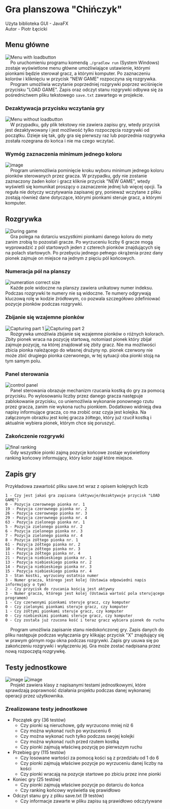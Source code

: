 [comment]: <> (```diff)
[comment]: <> (@@ English version below @@)
[comment]: <> (```)
# Gra planszowa "Chińczyk"
Użyta biblioteka GUI - JavaFX <br>
Autor - Piotr Łęcicki
## Menu główne
![Menu with loadbutton](https://user-images.githubusercontent.com/84147482/172002735-45e584ca-6772-49c4-83a7-ce9a6adce474.png) <br>
&nbsp;&nbsp;&nbsp;&nbsp;Po uruchomieniu programu komendą ```./gradlew run``` (System Windows) zostaje wyświetlone menu główne umożliwiające ustawienie, 
którymi pionkami będzie sterował gracz, a którymi komputer. Po zaznaczeniu kolorów i kliknięciu w przycisk "NEW GAME" rozpoczyna się rozgrywka. <br>
&nbsp;&nbsp;&nbsp;&nbsp;Program umożliwia wczytanie poprzedniej rozgrywki poprzez wciśnięcie przycisku "LOAD GAME". Zapis oraz odczyt stanu 
rozgrywki odbywa się za pośrednictwem pliku tekstowego ```save.txt``` zawartego w projekcie.
### Dezaktywacja przycisku wczytania gry
![Menu without loadbutton](https://user-images.githubusercontent.com/84147482/172004561-f4719e7a-8e69-431f-8046-0353ae7f76c4.png) <br>
&nbsp;&nbsp;&nbsp;&nbsp;W przypadku, gdy plik tekstowy nie zawiera zapisu gry, wtedy przycisk jest dezaktywowany i jest możliwość 
tylko rozpoczęcia rozgrywki od początku. Dzieje się tak, gdy gra się pierwszy raz lub poprzednia rozgrywka została rozegrana do końca 
i nie ma czego wczytać.
### Wymóg zaznaczenia minimum jednego koloru
![image](https://user-images.githubusercontent.com/84147482/172005568-9e897eea-3f0c-49e9-b298-76b4682f48d2.png) <br>
&nbsp;&nbsp;&nbsp;&nbsp;Program uniemożliwia pominięcie kroku wyboru minimum jednego koloru pionków sterowanych przez gracza. W przypadku, gdy nie 
zostanie zaznaczony żaden kolor i gracz kliknie przycisk "NEW GAME", wtedy wyświetli się komunikat proszący o zaznaczenie 
jednej lub więcej opcji. Ta reguła nie dotyczy wczytywania zapisanej gry, ponieważ wczytane z pliku zostają również dane dotyczące, 
którymi pionkami steruje gracz, a którymi komputer.
## Rozgrywka
![During game](https://user-images.githubusercontent.com/84147482/172011536-b53c97cb-a4dd-470c-b709-fec5d7f34302.png) <br>
&nbsp;&nbsp;&nbsp;&nbsp;Gra polega na dotarciu wszystkimi pionkami danego koloru do mety zanim zrobią to pozostali gracze. Po wyrzuceniu liczby 6 gracze mogą wyprowadzić z pól startowych jeden z czterech pionków znajdujących się na polach startowych. Po przebyciu jednego pełnego okrążenia przez dany pionek zajmuje on miejsce na jednym z pięciu pól końcowych.
### Numeracja pól na planszy
![numeration correct size](https://user-images.githubusercontent.com/84147482/172013630-73efe307-27c5-4179-b934-7b1e12e8a244.png) <br>
&nbsp;&nbsp;&nbsp;&nbsp;Każde pole widoczne na planszy zawiera unikatowy numer indeksu. Podczas rozgrywki te numery nie są widoczne. Te numery odgrywają kluczową rolę w kodzie źródłowym, co pozwala szczegółowo zdefiniować pozycje pionków podczas rozgrywki.
### Zbijanie się wzajemne pionków
![Capturing part 1](https://user-images.githubusercontent.com/84147482/172014185-25a4f217-d9e2-4ea9-a477-bb380d0243cd.png) ![Capturing part 2](https://user-images.githubusercontent.com/84147482/172014230-a7576d4b-ed64-4237-bcb2-44d5c351253a.png) <br>
&nbsp;&nbsp;&nbsp;&nbsp;Rozgrywka umożliwia zbijanie się wzajemne pionków o różnych kolorach. Zbity pionek wraca na pozycję startową, notomiast pionek który zbijał zajmuje pozycję, na której znajdował się zbity gracz. Nie ma możliwości zbicia pionka należącego do własnej drużyny np. pionek czerwony nie może zbić drugiego pionka czerwonego, w tej sytuacji oba pionki stoją na tym samym polu.
### Panel sterowania
![control panel](https://user-images.githubusercontent.com/84147482/172015813-c2f45fb3-fc94-44be-8d13-7ee9486faf4a.png) <br>
&nbsp;&nbsp;&nbsp;&nbsp;Panel sterowania obrazuje mechanizm rzucania kostką do gry za pomocą przycisku. Po wylosowaniu liczby przez danego gracza następuje zablokowanie przycisku, co uniemożliwia wykonanie ponownego rzutu przez gracza, zanim nie wykona ruchu pionkiem. Dodatkowo widnieją dwa napisy informujące gracza, co ma zrobić oraz czyja jest kolejka. Na załączonym obrazku jest kolej gracza żółtego, który już rzucił kostką i aktualnie wybiera pionek, którym chce się poruszyć.
### Zakończenie rozgrywki
![final ranking](https://user-images.githubusercontent.com/84147482/172015449-bd918a49-9371-4497-af01-52d289b5d213.png) <br>
&nbsp;&nbsp;&nbsp;&nbsp;Gdy wszystkie pionki zajmą pozycje końcowe zostaje wyświetlony ranking końcowy informujący, który kolor zajął które miejsce. 
## Zapis gry
Przykładowa zawartość pliku save.txt wraz z opisem kolejnych liczb
```
1 - Czy jest jakaś gra zapisana (aktywuje/dezaktywuje przycisk "LOAD GAME")
0 - Pozycja czerownego pionka nr. 1
19 - Pozycja czerownego pionka nr. 2
26 - Pozycja czerownego pionka nr. 3
29 - Pozycja czerownego pionka nr. 4
63 - Pozycja zielonego pionka nr. 1
5 - Pozycja zielonego pionka nr. 2
6 - Pozycja zielonego pionka nr. 3
7 - Pozycja zielonego pionka nr. 4
8 - Pozycja żółtego pionka nr. 1
61 - Pozycja żółtego pionka nr. 2
10 - Pozycja żółtego pionka nr. 3
11 - Pozycja żółtego pionka nr. 4
21 - Pozycja niebieskiego pionka nr. 1
13 - Pozycja niebieskiego pionka nr. 2
14 - Pozycja niebieskiego pionka nr. 3
15 - Pozycja niebieskiego pionka nr. 4
3 - Stan kostki, wyrzucony ostatnio numer
3 - Numer gracza, którego jest kolej (Ustawia odpowiedni napis informujący o tym)
2 - Czy przycisk do rzucania kością jest aktywny
3 - Numer gracza, którego jest kolej (Ustawia wartość pola sterującego programem)
1 - Czy czerwonymi pionkami steruje gracz, czy komputer
0 - Czy zielonymi pionkami steruje gracz, czy komputer
1 - Czy żółtymi pionkami steruje gracz, czy komputer
0 - Czy niebieskimi pionkami steruje gracz, czy komputer
0 - Czy została już rzucona kość i teraz gracz wybiera pionek do ruchu
```
&nbsp;&nbsp;&nbsp;&nbsp;Program umożliwia zapisanie stanu niedokończonej gry. Zapis danych do pliku następuje podczas wyłączania gry klikając przycisk "X" znajdujący się w prawym górnym rogu okna podczas rozgrywki. Zapis gry usuwa się po zakończeniu rozgrywki i wyłączeniu jej. Gra może zostać nadpisana przez nową rozpoczętą rozgrywkę.
## Testy jednostkowe
![image](https://user-images.githubusercontent.com/84147482/172048239-c30a71fe-0716-43f7-8947-301a5c45b36c.png) ![image](https://user-images.githubusercontent.com/84147482/172048226-654133e4-132d-4ccb-9651-8e756292e91e.png) <br>
&nbsp;&nbsp;&nbsp;&nbsp;Projekt zawiera klasy z napisanymi testami jednostkowymi, które sprawdzają poprawność działania projektu podczas danej wykonanej operacji przez użytkownika. <br>
### Zrealizowane testy jednostkowe
- Początek gry (36 testów)
  - Czy pionki są nieruchowe, gdy wyrzucono mniej niż 6
  - Czy można wykonać ruch po wyrzuceniu 6
  - Czy można wykonać ruch tylko podczas swojej kolejki
  - Czy można wykonać ruch przed rzutem kostką
  - Czy pionki zajmują właściwą pozycję po pierwszym ruchu
- Przebieg gry (115 testów)
  - Czy losowane wartości za pomocą kości są z przedziału od 1 do 6
  - Czy pionki zajmują właściwe pozycje po wyrzuceniu danej liczby na kości
  - Czy pionki wracają na pozycje startowe po zbiciu przez inne pionki
- Koniec gry (25 testów)
  - Czy pionki zajmują właściwe pozycje po dotarciu do końca
  - Czy ranking końcowy wyświetla się prawidłowo
- Odczyt stanu gry z pliku save.txt (9 testów)
  - Czy informacje zawarte w pliku zapisu są prawidłowo odczytywane
